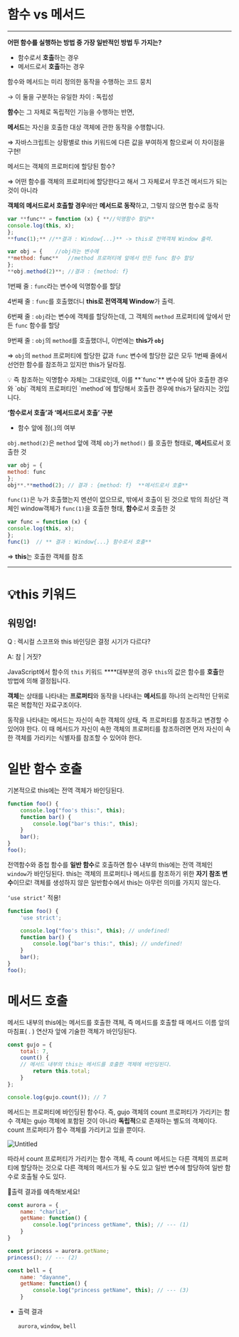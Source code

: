 # 함수 vs 메서드

---

**어떤 함수를 실행하는 방법 중 가장 일반적인 방법 두 가지는?**

- 함수로서 **호출**하는 경우
- 메서드로서 **호출**하는 경우

함수와 메서드는  미리 정의한 동작을 수행하는 코드 뭉치

 → 이 둘을 구분하는 유일한 차이 : 독립성

  **함수**는 그 자체로 독립적인 기능을 수행하는 반면,

  **메서드**는 자신을 호출한 대상 객체에 관한 동작을 수행합니다.

⇒ 자바스크립트는 상황별로 this 키워드에 다른 값을 부여하게 함으로써 이 차이점을 구현!

메서드는 객체의 프로퍼티에 할당된 함수? 

⇒ 어떤 함수를 객체의 프로퍼티에 할당한다고 해서 그 자체로서 무조건 메서드가 되는 것이 아니라 

**객체의 메서드로서 호출할 경우**에만 **메서드로 동작**하고, 그렇지 않으면 함수로 동작 

 

```jsx
var **func** = function (x) { **//익명함수 할당**
console.log(this, x);     
};
**func(1);** //**결과 : Window{...}** -> this로 전역객체 Window 출력. 

var obj = {    //obj라는 변수에 
**method: func**   //method 프로퍼티에 앞에서 만든 func 함수 할당
};
**obj.method(2)**; //결과 : {method: f}  
```

1번째 줄 : `func`라는 변수에 익명함수를 할당

4번째 줄 : `func`를 호출했더니 **this로 전역객체 Window**가 출력. 

6번째 줄 : `obj`라는 변수에 객체를 할당하는데, 그 객체의 `method` 프로퍼티에 앞에서 만든 `func` 함수를 할당

9번째 줄 : `obj`의 `method`를 호출했더니, 이번에는 **this가 `obj`**

⇒ `obj`의 `method` 프로퍼티에 할당한 값과 `func` 변수에 할당한 값은 모두 1번째 줄에서 선언한 함수를 참조하고 있지만 this가 달라짐.

<aside>
💡 즉 참조하는 익명함수 자체는 그대로인데, 이를 **`func`** 변수에 담아 호출한 경우와 `obj` 객체의 프로퍼티인 `method`에 할당해서 호출한 경우에 this가 달라지는 것입니다.

</aside>

**‘함수로서 호출’과 ‘메서드로서 호출’ 구분**

- 함수 앞에 점(.)의 여부

`obj.method(2)`은 `method` 앞에 객체 `obj`가 `method()` 를 호출한 형태로, **메서드**로서 호출한 것 

```jsx
var obj = {     
method: func  
};
obj**.**method(2); // 결과 : {method: f}  **메서드로서 호출**
```

`func(1)`은 누가 호출했는지 멘션이 없으므로, 밖에서 호출이 된 것으로 밖의 최상단 객체인 window객체가 `func(1)`을 호출한 형태, **함수**로서 호출한 것

```jsx
var func = function (x) { 
console.log(this, x);     
};
func(1)  // ** 결과 : Window{...} 함수로서 호출**
```

⇒ **this**는 호출한 객체를 참조

---

# 💡this 키워드

## 워밍업!

Q : 렉시컬 스코프와 this 바인딩은 결정 시기가 다르다?

A: 참 | 거짓?

JavaScript에서 함수의 `this` 키워드 ****대부분의 경우 `this`의 값은 함수를 **호출**한 방법에 의해 결정됩니다.

**객체**는 상태를 나타내는 **프로퍼티**와 동작을 나타내는 **메서드**를 하나의 논리적인 단위로 묶은 복합적인 자료구조이다.

동작을 나타내는 메서드는 자신이 속한 객체의 상태, 즉 프로퍼티를 참조하고 변경할 수 있어야 한다. 이 때 메서드가 자신이 속한 객체의 프로퍼티를 참조하려면 먼저 자신이 속한 객체를 가리키는 식별자를 참조할 수 있어야 한다.

# 일반 함수 호출

기본적으로 this에는 전역 객체가 바인딩된다.

```jsx
function foo() {
	console.log("foo's this:", this);
	function bar() {
		console.log("bar's this:", this);
	}
	bar();
}
foo();
```

전역함수와 중첩 함수를 **일반 함수**로 호출하면 함수 내부의 this에는 전역 객체인 `window`가 바인딩된다. this는 객체의 프로퍼티나 메서드를 참조하기 위한 **자기 참조 변수**이므로! 객체를 생성하지 않은 일반함수에서 this는 아무런 의미를 가지지 않는다.

`‘use strict’` 적용!

```jsx
function foo() {
	'use strict';

	console.log("foo's this:", this); // undefined!
	function bar() {
		console.log("bar's this:", this); // undefined!
	}
	bar();
}
foo();
```

# 메서드 호출

메서드 내부의 this에는 메서드를 호출한 객체, 즉 메서드를 호출할 때 메서드 이름 앞의 마침표( . ) 연산자 앞에 기술한 객체가 바인딩된다. 

```jsx
const gujo = {
	total: 7,
	count() {
	// 메서드 내부의 this는 메서드를 호출한 객체에 바인딩된다. 
		return this.total;
	}
};

console.log(gujo.count()); // 7
```

메서드는 프로퍼티에 바인딩된 함수다. 즉, gujo 객체의 count 프로퍼티가 가리키는 함수 객체는 gujo 객체에 포함된 것이 아니라 **독립적**으로 존재하는 별도의 객체이다. count 프로퍼티가 함수 객체를 가리키고 있을 뿐이다.

![Untitled](https://s3-us-west-2.amazonaws.com/secure.notion-static.com/8ae6625c-d361-45d4-9b68-9ff560e7a9ae/Untitled.png)

따라서 count 프로퍼티가 가리키는 함수 객체, 즉 count 메서드는 다른 객체의 프로퍼티에 할당하는 것으로 다른 객체의 메서드가 될 수도 있고 일반 변수에 할당하여 일반 함수로 호출될 수도 있다.

🔎출력 결과를 예측해보세요!

```jsx
const aurora = {
	name: "charlie",
	getName: function() {
		console.log("princess getName", this); // --- (1)
	}
}

const princess = aurora.getName;
princess(); // --- (2)

const bell = {
	name: "dayanne",
	getName: function() {
		console.log("princess getName", this); // --- (3)
	}

```

- 출력 결과
    
    `aurora`, `window`, `bell`